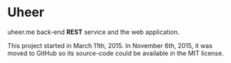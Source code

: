 # Uheer
uheer.me back-end **REST** service and the web application.

This project started in March 11th, 2015.
In November 6th, 2015, it was moved to GitHub so its source-code could be available in the MIT license.
